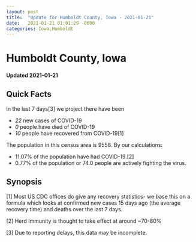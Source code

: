 ```yaml
---
layout: post
title:  "Update for Humboldt County, Iowa - 2021-01-21"
date:   2021-01-21 01:01:29 -0600
categories: Iowa,Humboldt
---
```


# Humboldt County, Iowa
#### Updated 2021-01-21

## Quick Facts

In the last 7 days[3] we project there have been
- *22* new cases of COVID-19
- *0* people have died of COVID-19
- *10* people have recovered from COVID-19[1]

The population in this census area is 9558. By our calculations:
- 11.07% of the population have had COVID-19.[2]
- 0.77% of the population or 74.0 people are actively fighting the virus.

## Synopsis




[1] Most US CDC offices do give any recovery statistics- we base this on a formula which looks at confirmed new cases
15 days ago (the average recovery time) and deaths over the last 7 days.

[2] Herd Immunity is thought to take effect at around ~70-80%

[3] Due to reporting delays, this data may be incomplete.
 
    